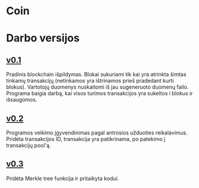 # Coin

# Darbo versijos

## [v0.1](https://github.com/umbrasaited/Coin/releases/tag/v0.1)

Pradinis blockchain išpildymas. Blokai sukuriami tik kai yra atrinkta šimtas tinkamų transakcijų (netinkamos yra ištrinamos prieš pradedant kurti blokus). Vartotojų duomenys nuskaitomi iš jau sugeneruoto duomenų failo. Programa baigia darbą, kai visos turimos transakcijos yra sukeltos i blokus ir išsaugomos.

## [v0.2](https://github.com/umbrasaited/Coin/releases/tag/v0.2)

Programos veikimo įgyvendinimas pagal antrosios užduoties reikalavimus. Pridėta transakcijos ID, transakcija yra patikrinama, po patekimo į transakcijų pool'ą.

## [v0.3](https://github.com/umbrasaited/Coin/releases/tag/v0.3)

Pridėta Merkle tree funkcija ir pritaikyta kodui.
